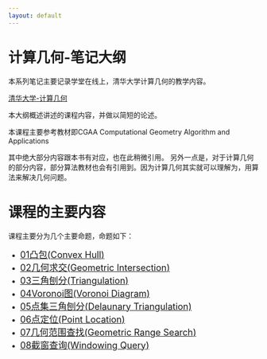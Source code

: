```yaml
---
layout: default
---
```



# 计算几何-笔记大纲

本系列笔记主要记录学堂在线上，清华大学计算几何的教学内容。

[清华大学-计算几何](https://www.xuetangx.com/course/THU08091000327/16906681?channel=i.area.manual_search)

本大纲概述讲述的课程内容，并做以简短的论述。

本课程主要参考教材即CGAA
Computational Geometry Algorithm and Applications

其中绝大部分内容跟本书有对应，也在此稍微引用。
另外一点是，对于计算几何的部分内容，部分算法教材也会有引用到。因为计算几何其实就可以理解为，用算法来解决几何问题。


# 课程的主要内容

课程主要分为几个主要命题，命题如下：

* [<font size=4>01凸包(Convex Hull)</font>](./01凸包%28Convex%20Hull%29.md)
* [<font size=4>02几何求交(Geometric Intersection)</font>](./02几何求交%28Geometric%20Intersection%29.md)
* [<font size=4>03三角刨分(Triangulation)</font>](./03三角刨分%28Triangulation%29.md)
* [<font size=4>04Voronoi图(Voronoi Diagram)</font>](./04Voronoi图%28Voronoi%20Diagram%29.md)
* [<font size=4>05点集三角刨分(Delaunary Triangulation)</font>](./05点集三角刨分%28Delaunary%20Triangulation%29.md)
* [<font size=4>06点定位(Point Location)</font>](./06点定位%28Point%20Location%29.md)
* [<font size=4>07几何范围查找(Geometric Range Search)</font>](./07几何范围查找%28Geometric%20Range%20Search%29.md)
* [<font size=4>08截窗查询(Windowing Query)</font>](./08截窗查询%28Windowing%20Query%29.md)
